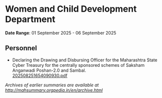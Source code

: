 # Women and Child Development Department

**Date Range**: 01 September 2025 - 06 September 2025


## Personnel
- Declaring the Drawing and Disbursing Officer for the Maharashtra State Cyber Treasury for the centrally sponsored schemes of Saksham Anganwadi Poshan-2.0 and Sambal.\
  [202508251654090930.pdf](https://gr.maharashtra.gov.in/Site/Upload/Government%20Resolutions/English/202508251654090930.pdf)


*Archives of earlier summaries are available at http://mahsummary.orgpedia.in/en/archive.html*